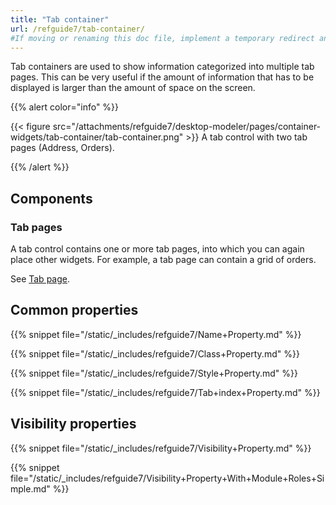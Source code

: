 ```yaml
---
title: "Tab container"
url: /refguide7/tab-container/
#If moving or renaming this doc file, implement a temporary redirect and let the respective team know they should update the URL in the product. See Mapping to Products for more details.
---
```



Tab containers are used to show information categorized into multiple tab pages. This can be very useful if the amount of information that has to be displayed is larger than the amount of space on the screen.

{{% alert color="info" %}}

{{< figure src="/attachments/refguide7/desktop-modeler/pages/container-widgets/tab-container/tab-container.png" >}}
A tab control with two tab pages (Address, Orders).

{{% /alert %}}

## Components

### Tab pages

A tab control contains one or more tab pages, into which you can again place other widgets. For example, a tab page can contain a grid of orders.

See [Tab page](/refguide7/tab-page/).

## Common properties

{{% snippet file="/static/_includes/refguide7/Name+Property.md" %}}

{{% snippet file="/static/_includes/refguide7/Class+Property.md" %}}

{{% snippet file="/static/_includes/refguide7/Style+Property.md" %}}

{{% snippet file="/static/_includes/refguide7/Tab+index+Property.md" %}}

## Visibility properties

{{% snippet file="/static/_includes/refguide7/Visibility+Property.md" %}}

{{% snippet file="/static/_includes/refguide7/Visibility+Property+With+Module+Roles+Simple.md" %}}
